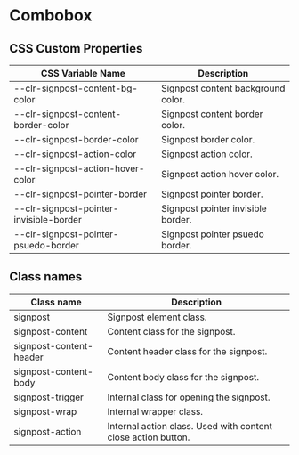 # Combobox

## CSS Custom Properties

| CSS Variable Name                       | Description                        |
| --------------------------------------- | ---------------------------------- |
| --clr-signpost-content-bg-color         | Signpost content background color. |
| --clr-signpost-content-border-color     | Signpost content border color.     |
| --clr-signpost-border-color             | Signpost border color.             |
| --clr-signpost-action-color             | Signpost action color.             |
| --clr-signpost-action-hover-color       | Signpost action hover color.       |
| --clr-signpost-pointer-border           | Signpost pointer border.           |
| --clr-signpost-pointer-invisible-border | Signpost pointer invisible border. |
| --clr-signpost-pointer-psuedo-border    | Signpost pointer psuedo border.    |

## Class names

| Class name              | Description                                                   |
| ----------------------- | ------------------------------------------------------------- |
| signpost                | Signpost element class.                                       |
| signpost-content        | Content class for the signpost.                               |
| signpost-content-header | Content header class for the signpost.                        |
| signpost-content-body   | Content body class for the signpost.                          |
| signpost-trigger        | Internal class for opening the signpost.                      |
| signpost-wrap           | Internal wrapper class.                                       |
| signpost-action         | Internal action class. Used with content close action button. |
